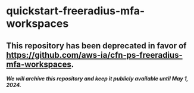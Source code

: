 # quickstart-freeradius-mfa-workspaces 
## This repository has been deprecated in favor of https://github.com/aws-ia/cfn-ps-freeradius-mfa-workspaces. 
***We will archive this repository and keep it publicly available until May 1, 2024.***
